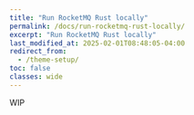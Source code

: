 ```yaml
---
title: "Run RocketMQ Rust locally"
permalink: /docs/run-rocketmq-rust-locally/
excerpt: "Run RocketMQ Rust locally"
last_modified_at: 2025-02-01T08:48:05-04:00
redirect_from:
  - /theme-setup/
toc: false
classes: wide
---
```


WIP

